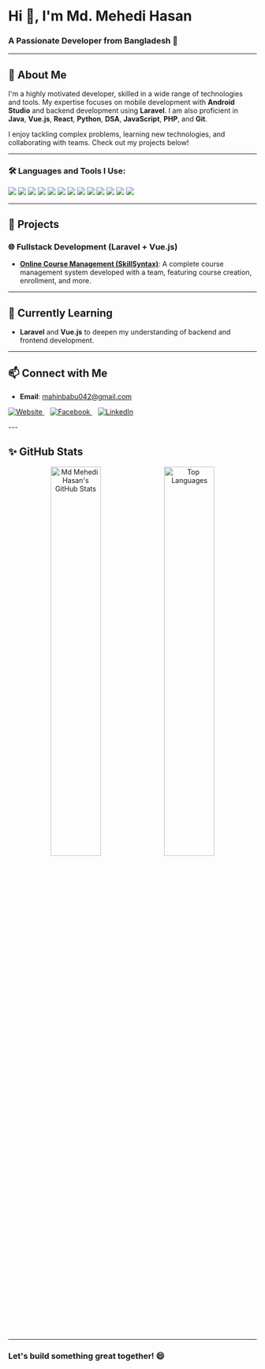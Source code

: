 # Hi 👋, I'm Md. Mehedi Hasan
### A Passionate Developer from Bangladesh 🚀

---

## 🌟 About Me
I'm a highly motivated developer, skilled in a wide range of technologies and tools. My expertise focuses on mobile development with **Android Studio** and backend development using **Laravel**. I am also proficient in **Java**, **Vue.js**, **React**, **Python**, **DSA**, **JavaScript**, **PHP**, and **Git**.

I enjoy tackling complex problems, learning new technologies, and collaborating with teams. Check out my projects below!

---

### 🛠 Languages and Tools I Use:
<p>
<img src="https://img.shields.io/badge/Laravel-%23FF2D20.svg?style=for-the-badge&logo=laravel&logoColor=white" />
<img src="https://img.shields.io/badge/Vue.js-%2335495e.svg?style=for-the-badge&logo=vue.js&logoColor=%234FC08D" />
<img src="https://img.shields.io/badge/Node.js-6DA55F?style=for-the-badge&logo=node.js&logoColor=white" />
<img src="https://img.shields.io/badge/Express.js-%23000000.svg?style=for-the-badge&logo=express&logoColor=white" />
<img src="https://img.shields.io/badge/MongoDB-%2347A248.svg?style=for-the-badge&logo=mongodb&logoColor=white" />
<img src="https://img.shields.io/badge/React-%2320232a.svg?style=for-the-badge&logo=react&logoColor=%2361DAFB" />
<img src="https://img.shields.io/badge/MySQL-%2300f.svg?style=for-the-badge&logo=mysql&logoColor=white" />
<img src="https://img.shields.io/badge/PHP-%23777BB4.svg?style=for-the-badge&logo=php&logoColor=white" />
<img src="https://img.shields.io/badge/JavaScript-%23323330.svg?style=for-the-badge&logo=javascript&logoColor=%23F7DF1E" />
<img src="https://img.shields.io/badge/Bootstrap-%23563D7C.svg?style=for-the-badge&logo=bootstrap&logoColor=white" />
<img src="https://img.shields.io/badge/CSS3-%231572B6.svg?style=for-the-badge&logo=css3&logoColor=white" />
<img src="https://img.shields.io/badge/HTML5-%23E34F26.svg?style=for-the-badge&logo=html5&logoColor=white" />
<img src="https://img.shields.io/badge/Git-%23F05033.svg?style=for-the-badge&logo=git&logoColor=white" />
</p>

---

## 🚀 Projects

### 🌐 Fullstack Development (Laravel + Vue.js)
- **[Online Course Management (SkillSyntax)](#)**: A complete course management system developed with a team, featuring course creation, enrollment, and more.

---

## 🌱 Currently Learning
- **Laravel** and **Vue.js** to deepen my understanding of backend and frontend development.

---
## 📫 Connect with Me
- **Email**: [mahinbabu042@gmail.com](mailto:mahinbabu042@gmail.com)

<p>
    <a href="https://skill.tmssict.com/" target="_blank">
        <img src="https://img.shields.io/badge/SkillSyntax%20by%20TMSS%20ICT-FF69B4?style=for-the-badge&logo=google-chrome&logoColor=white" alt="Website">
    </a>
    &nbsp;&nbsp;
    <a href="https://www.facebook.com/profile.php?id=100035849441092" target="_blank">
        <img src="https://img.shields.io/badge/Facebook-1877F2?style=for-the-badge&logo=facebook&logoColor=white" alt="Facebook">
    </a>
    &nbsp;&nbsp;
    <a href="https://www.linkedin.com/in/mehedi-hasan-b11516277/" target="_blank">
        <img src="https://img.shields.io/badge/LinkedIn-0A66C2?style=for-the-badge&logo=linkedin&logoColor=white" alt="LinkedIn">
    </a>
</p>
---

## ✨ GitHub Stats

<div align="center">
    <img src="https://github-readme-stats.vercel.app/api?username=Omehedi&show_icons=true&theme=radical" alt="Md Mehedi Hasan's GitHub Stats" width="45%" />
    <img src="https://github-readme-stats.vercel.app/api/top-langs/?username=Omehedi&layout=compact&theme=radical" alt="Top Languages" width="45%" />
</div>

---

### Let's build something great together! 😄
